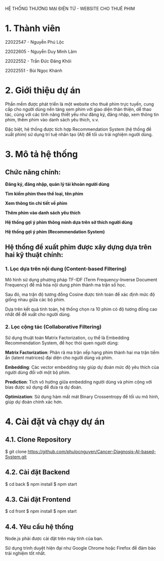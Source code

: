 HỆ THỐNG THƯƠNG MẠI ĐIỆN TỬ - WEBSITE CHO THUÊ PHIM

# 1. Thành viên

22022547 - Nguyễn Phú Lộc

22022605 - Nguyễn Duy Minh Lâm

22022552 - Trần Đức Đăng Khôi

22022551 - Bùi Ngọc Khánh

# 2. Giới thiệu dự án

Phần mềm được phát triển là một website cho thuê phim trực tuyến, cung cấp cho người dùng nền tảng xem phim với giao diện thân thiện, dễ thao tác, cùng với các tính năng thiết yếu như đăng ký, đăng nhập, xem thông tin phim, thêm phim vào danh sách yêu thích, v.v.

Đặc biệt, hệ thống được tích hợp Recommendation System (hệ thống đề xuất phim) sử dụng trí tuệ nhân tạo (AI) để tối ưu trải nghiệm người dùng.

# 3. Mô tả hệ thống

## Chức năng chính:

**Đăng ký, đăng nhập, quản lý tài khoản người dùng**

**Tìm kiếm phim theo thể loại, tên phim**

**Xem thông tin chi tiết về phim**

**Thêm phim vào danh sách yêu thích**

**Hệ thống gợi ý phim thông minh dựa trên sở thích người dùng**

**Hệ thống gợi ý phim (Recommendation System)**

## Hệ thống đề xuất phim được xây dựng dựa trên hai kỹ thuật chính:

### 1. Lọc dựa trên nội dung (Content-based Filtering)

Mô hình sử dụng phương pháp TF-IDF (Term Frequency-Inverse Document Frequency) để mã hóa nội dung phim thành ma trận số học.

Sau đó, ma trận độ tương đồng Cosine được tính toán để xác định mức độ giống nhau giữa các bộ phim.

Dựa trên kết quả tính toán, hệ thống chọn ra 10 phim có độ tương đồng cao nhất để đề xuất cho người dùng.

### 2. Lọc cộng tác (Collaborative Filtering)

Sử dụng thuật toán Matrix Factorization, cụ thể là Embedding Recommendation System, để học thói quen người dùng:

**Matrix Factorization**: Phân rã ma trận xếp hạng phim thành hai ma trận tiềm ẩn (latent matrices) đại diện cho người dùng và phim.

**Embedding**: Các vector embedding này giúp dự đoán mức độ yêu thích của người dùng đối với một bộ phim.

**Prediction**: Tích vô hướng giữa embedding người dùng và phim cộng với bias được sử dụng để đưa ra dự đoán.

**Optimization**: Sử dụng hàm mất mát Binary Crossentropy để tối ưu mô hình, giúp dự đoán chính xác hơn.

# 4. Cài đặt và chạy dự án

## 4.1. Clone Repository

$ git clone https://github.com/phulocnguyen/Cancer-Diagnosis-AI-based-System.git

## 4.2. Cài đặt Backend

$ cd back
$ npm install
$ npm start

## 4.3. Cài đặt Frontend

$ cd front
$ npm install
$ npm start

## 4.4. Yêu cầu hệ thống

Node.js phải được cài đặt trên máy tính của bạn.

Sử dụng trình duyệt hiện đại như Google Chrome hoặc Firefox để đảm bảo trải nghiệm tốt nhất.
